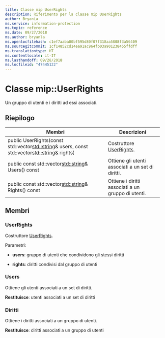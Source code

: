 ```yaml
---
title: Classe mip UserRights
description: Riferimento per la classe mip UserRights
author: BryanLa
ms.service: information-protection
ms.topic: reference
ms.date: 09/27/2018
ms.author: bryanla
ms.openlocfilehash: c1ef7aaba00bf595d80f07f318aa5808f3a56409
ms.sourcegitcommit: 1cf14852cd14ea91ac964fb03a901238455ffdff
ms.translationtype: HT
ms.contentlocale: it-IT
ms.lasthandoff: 09/28/2018
ms.locfileid: "47445122"
---
```

# <a name="class-mipuserrights"></a>Classe mip::UserRights 
Un gruppo di utenti e i diritti ad essi associati.
  
## <a name="summary"></a>Riepilogo
 Membri                        | Descrizioni                                
--------------------------------|---------------------------------------------
public UserRights(const std::vector<std::string>& users, const std::vector<std::string>& rights)  |  Costruttore [UserRights](class_mip_userrights.md).
public const std::vector<std::string>& Users() const  |  Ottiene gli utenti associati a un set di diritti.
public const std::vector<std::string>& Rights() const  |  Ottiene i diritti associati a un gruppo di utenti.
  
## <a name="members"></a>Membri
  
### <a name="userrights"></a>UserRights
Costruttore [UserRights](class_mip_userrights.md).

Parametri:  
* **users**: gruppo di utenti che condividono gli stessi diritti 


* **rights**: diritti condivisi dal gruppo di utenti


  
### <a name="users"></a>Users
Ottiene gli utenti associati a un set di diritti.

  
**Restituisce**: utenti associati a un set di diritti
  
### <a name="rights"></a>Diritti
Ottiene i diritti associati a un gruppo di utenti.

  
**Restituisce**: diritti associati a un gruppo di utenti